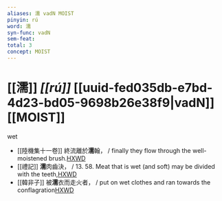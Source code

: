 ```yaml
---
aliases: 濡 vadN MOIST
pinyin: rú
word: 濡
syn-func: vadN
sem-feat: 
total: 3
concept: MOIST 
---
```

# [[濡]] *[[rú]]*  [[uuid-fed035db-e7bd-4d23-bd05-9698b26e38f9|vadN]] [[MOIST]]
wet
 - [[陸機集十一卷]] 終流離於**濡**翰， / finally they flow through the well-moistened brush.[HXWD](https://hxwd.org/textview.html?location=CH2b1575_CHANT_001-4a.19)
 - [[禮記]] **濡**肉齒決， / 13. 58. Meat that is wet (and soft) may be divided with the teeth,[HXWD](https://hxwd.org/textview.html?location=KR1d0052_tls_001-29a.50)
 - [[韓非子]] 被**濡**衣而走火者， / put on wet clothes and ran towards the conflagration[HXWD](https://hxwd.org/textview.html?location=KR3c0005_tls_030-85a.3)